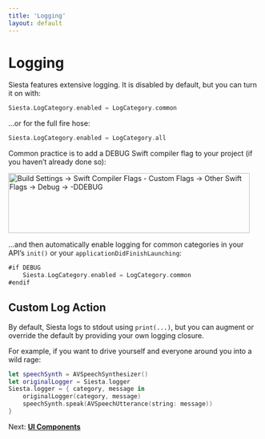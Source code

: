 ```yaml
---
title: 'Logging'
layout: default
---
```


# Logging

Siesta features extensive logging. It is disabled by default, but you can turn it on with:

```swift
Siesta.LogCategory.enabled = LogCategory.common
```

…or for the full fire hose:

```swift
Siesta.LogCategory.enabled = LogCategory.all
```

Common practice is to add a DEBUG Swift compiler flag to your project (if you haven’t already done so):

<img alt="Build Settings → Swift Compiler Flags - Custom Flags → Other Swift Flags → Debug → -DDEBUG" src="/siesta/guide/images/debug-flag@2x.png" width="482" height="120">

…and then automatically enable logging for common categories in your API’s `init()` or your `applicationDidFinishLaunching`:

```swift
#if DEBUG
    Siesta.LogCategory.enabled = LogCategory.common
#endif
```

## Custom Log Action

By default, Siesta logs to stdout using `print(...)`, but you can augment or override the default by providing your own logging closure.

For example, if you want to drive yourself and everyone around you into a wild rage:

```swift
let speechSynth = AVSpeechSynthesizer()
let originalLogger = Siesta.logger
Siesta.logger = { category, message in
    originalLogger(category, message)
    speechSynth.speak(AVSpeechUtterance(string: message))
}
```

<p class='guide-next'>Next: <strong><a href='../ui-components'>UI Components</a></strong></p>
